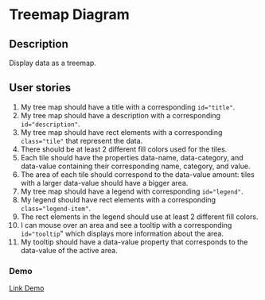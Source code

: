 # Treemap Diagram

## Description
Display data as a treemap.

## User stories
1. My tree map should have a title with a corresponding `id="title"`.
2. My tree map should have a description with a corresponding `id="description"`.
3. My tree map should have rect elements with a corresponding `class="tile"` that represent the data.
4. There should be at least 2 different fill colors used for the tiles.
5. Each tile should have the properties data-name, data-category, and data-value containing their corresponding name, category, and value.
6. The area of each tile should correspond to the data-value amount: tiles with a larger data-value should have a bigger area.
7. My tree map should have a legend with corresponding `id="legend"`.
8. My legend should have rect elements with a corresponding `class="legend-item"`.
9. The rect elements in the legend should use at least 2 different fill colors.
10. I can mouse over an area and see a tooltip with a corresponding `id="tooltip`" which displays more information about the area.
11. My tooltip should have a data-value property that corresponds to the data-value of the active area.

### Demo
[Link Demo](https://codepen.io/hadinhtu97/full/ZEpQaBz)
